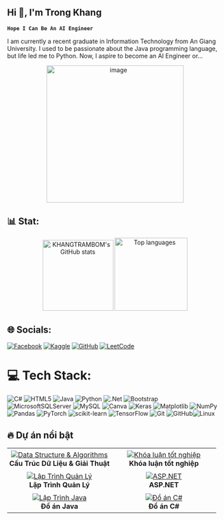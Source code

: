 ## Hi 👋, I'm Trong Khang
**`Hope I Can Be An AI Engineer`**

I am currently a recent graduate in Information Technology from An Giang University. I used to be passionate about the Java programming language, but life led me to Python. Now, I aspire to become an AI Engineer or...

<div align="center" style="display: flex; justify-content: center; gap: 10px;">
  <img width="320" height="320" alt="image" src="https://github.com/user-attachments/assets/9f2f3eb9-5ce7-415b-bc2b-b98d59a7b4b0" />
</div>

## 📊 Stat:
<p align="center">
  <img
    src="https://github-readme-stats.vercel.app/api?username=KHANGTRAMBOM&show_icons=true&theme=dracula"
    alt="KHANGTRAMBOM's GitHub stats"
    height="165"
  />
  <img
    src="https://github-readme-stats.vercel.app/api/top-langs/?username=KHANGTRAMBOM&layout=compact&theme=dracula"
    alt="Top languages"
    height="170"
  />
</p>


## 🌐 Socials:
[![Facebook](https://img.shields.io/badge/Facebook-%231877F2.svg?logo=Facebook&logoColor=white)](https://www.facebook.com/nguyentrongkhang.127) [![Kaggle](https://img.shields.io/badge/Kaggle-%23006ABC.svg?logo=Kaggle&logoColor=white)](https://www.kaggle.com/trongkhang) [![GitHub](https://img.shields.io/badge/GitHub-%2312100E.svg?logo=github&logoColor=white)](https://github.com/khangtrambom) [![LeetCode](https://img.shields.io/badge/LeetCode-%230E0E0E.svg?logo=leetcode&logoColor=F79F1B)](https://leetcode.com/u/khangtrambom/)


# 💻 Tech Stack:

![C#](https://img.shields.io/badge/c%23-%23239120.svg?style=for-the-badge&logo=csharp&logoColor=white) ![HTML5](https://img.shields.io/badge/html5-%23E34F26.svg?style=for-the-badge&logo=html5&logoColor=white) ![Java](https://img.shields.io/badge/java-%23ED8B00.svg?style=for-the-badge&logo=openjdk&logoColor=white) ![Python](https://img.shields.io/badge/python-3670A0?style=for-the-badge&logo=python&logoColor=ffdd54) ![.Net](https://img.shields.io/badge/.NET-5C2D91?style=for-the-badge&logo=.net&logoColor=white) ![Bootstrap](https://img.shields.io/badge/bootstrap-%238511FA.svg?style=for-the-badge&logo=bootstrap&logoColor=white) ![MicrosoftSQLServer](https://img.shields.io/badge/Microsoft%20SQL%20Server-CC2927?style=for-the-badge&logo=microsoft%20sql%20server&logoColor=white) ![MySQL](https://img.shields.io/badge/mysql-4479A1.svg?style=for-the-badge&logo=mysql&logoColor=white) ![Canva](https://img.shields.io/badge/Canva-%2300C4CC.svg?style=for-the-badge&logo=Canva&logoColor=white) ![Keras](https://img.shields.io/badge/Keras-%23D00000.svg?style=for-the-badge&logo=Keras&logoColor=white) ![Matplotlib](https://img.shields.io/badge/Matplotlib-%23ffffff.svg?style=for-the-badge&logo=Matplotlib&logoColor=black) ![NumPy](https://img.shields.io/badge/numpy-%23013243.svg?style=for-the-badge&logo=numpy&logoColor=white) ![Pandas](https://img.shields.io/badge/pandas-%23150458.svg?style=for-the-badge&logo=pandas&logoColor=white) ![PyTorch](https://img.shields.io/badge/PyTorch-%23EE4C2C.svg?style=for-the-badge&logo=PyTorch&logoColor=white) ![scikit-learn](https://img.shields.io/badge/scikit--learn-%23F7931E.svg?style=for-the-badge&logo=scikit-learn&logoColor=white) ![TensorFlow](https://img.shields.io/badge/TensorFlow-%23FF6F00.svg?style=for-the-badge&logo=TensorFlow&logoColor=white) ![Git](https://img.shields.io/badge/git-%23F05033.svg?style=for-the-badge&logo=git&logoColor=white) ![GitHub](https://img.shields.io/badge/github-%23121011.svg?style=for-the-badge&logo=github&logoColor=white)![Linux](https://img.shields.io/badge/linux-%23000000.svg?style=for-the-badge&logo=linux&logoColor=white)

## 🔥 Dự án nổi bật

<div align="center">
  <table style="border-collapse: collapse; border: none;">
    <tr>
      <td align="center" width="50%" style="border: none; padding: 5px;">
        <a href="https://github.com/khangtrambom/Data-Structure-And-Algorithms-Python-">
          <img alt="Data Structure & Algorithms"
               src="https://github-readme-stats.vercel.app/api/pin/?username=khangtrambom&repo=Data-Structure-And-Algorithms-Python-&theme=dracula&hide_border=true&border_radius=10" />
        </a>
        <br />
        <b>Cấu Trúc Dữ Liệu & Giải Thuật</b>
      </td>
      <td align="center" width="50%" style="border: none; padding: 5px;">
        <a href="https://github.com/khangtrambom/KLTN">
          <img alt="Khóa luận tốt nghiệp"
               src="https://github-readme-stats.vercel.app/api/pin/?username=khangtrambom&repo=KLTN&theme=dracula&hide_border=true&border_radius=10" />
        </a>
        <br />
        <b>Khóa luận tốt nghiệp</b>
      </td>
    </tr>
    <tr>
      <td align="center" width="50%" style="border: none; padding: 5px;">
        <a href="https://github.com/KHANGTRAMBOM/LTQL">
          <img alt="Lập Trình Quản Lý"
               src="https://github-readme-stats.vercel.app/api/pin/?username=KHANGTRAMBOM&repo=LTQL&theme=dracula&hide_border=true&border_radius=10" />
        </a>
        <br />
        <b>Lập Trình Quản Lý</b>
      </td>
      <td align="center" width="50%" style="border: none; padding: 5px;">
        <a href="https://github.com/KHANGTRAMBOM/ASP.NET">
          <img alt="ASP.NET"
               src="https://github-readme-stats.vercel.app/api/pin/?username=KHANGTRAMBOM&repo=ASP.NET&theme=dracula&hide_border=true&border_radius=10" />
        </a>
        <br />
        <b>ASP.NET</b>
      </td>
    </tr>
    <tr>
      <td align="center" width="50%" style="border: none; padding: 5px;">
        <a href="https://github.com/KHANGTRAMBOM/Do-an-Java">
          <img alt="Lập Trình Java"
               src="https://github-readme-stats.vercel.app/api/pin/?username=KHANGTRAMBOM&repo=Do-an-Java&theme=dracula&hide_border=true&border_radius=10" />
        </a>
        <br />
        <b>Đồ án Java</b>
      </td>
      <td align="center" width="50%" style="border: none; padding: 5px;">
        <a href="https://github.com/KHANGTRAMBOM/Do-an-C-">
          <img alt="Đồ án C#"
               src="https://github-readme-stats.vercel.app/api/pin/?username=KHANGTRAMBOM&repo=Do-an-C-&theme=dracula&hide_border=true&border_radius=10" />
        </a>
        <br />
        <b>Đồ án C#</b>
      </td>
    </tr>
  </table>
</div>
